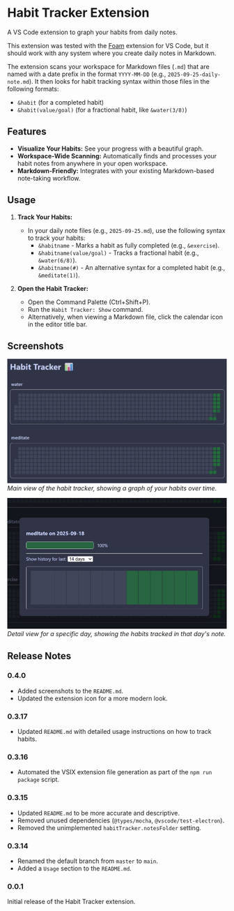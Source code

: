 # Habit Tracker Extension

A VS Code extension to graph your habits from daily notes.

This extension was tested with the [Foam](https://github.com/foambubble/foam) extension for VS Code, but it should work with any system where you create daily notes in Markdown.

The extension scans your workspace for Markdown files (`.md`) that are named with a date prefix in the format `YYYY-MM-DD` (e.g., `2025-09-25-daily-note.md`). It then looks for habit tracking syntax within those files in the following formats:

-   `&habit` (for a completed habit)
-   `&habit(value/goal)` (for a fractional habit, like `&water(3/8)`)


## Features

*   **Visualize Your Habits:** See your progress with a beautiful graph.
*   **Workspace-Wide Scanning:** Automatically finds and processes your habit notes from anywhere in your open workspace.
*   **Markdown-Friendly:** Integrates with your existing Markdown-based note-taking workflow.

## Usage

1.  **Track Your Habits:**
    *   In your daily note files (e.g., `2025-09-25.md`), use the following syntax to track your habits:
        *   `&habitname` - Marks a habit as fully completed (e.g., `&exercise`).
        *   `&habitname(value/goal)` - Tracks a fractional habit (e.g., `&water(6/8)`).
        *   `&habitname(#)` - An alternative syntax for a completed habit (e.g., `&meditate(1)`).

2.  **Open the Habit Tracker:**
    *   Open the Command Palette (Ctrl+Shift+P).
    *   Run the `Habit Tracker: Show` command.
    *   Alternatively, when viewing a Markdown file, click the calendar icon in the editor title bar.

## Screenshots

![Habit Tracker Main View](assets/main.png)
*Main view of the habit tracker, showing a graph of your habits over time.*

![Habit Tracker Dialog](assets/dialog.png)
*Detail view for a specific day, showing the habits tracked in that day's note.*


## Release Notes

### 0.4.0

- Added screenshots to the `README.md`.
- Updated the extension icon for a more modern look.

### 0.3.17

- Updated `README.md` with detailed usage instructions on how to track habits.

### 0.3.16

- Automated the VSIX extension file generation as part of the `npm run package` script.

### 0.3.15

- Updated `README.md` to be more accurate and descriptive.
- Removed unused dependencies (`@types/mocha`, `@vscode/test-electron`).
- Removed the unimplemented `habitTracker.notesFolder` setting.

### 0.3.14

- Renamed the default branch from `master` to `main`.
- Added a `Usage` section to the `README.md`.

### 0.0.1

Initial release of the Habit Tracker extension.